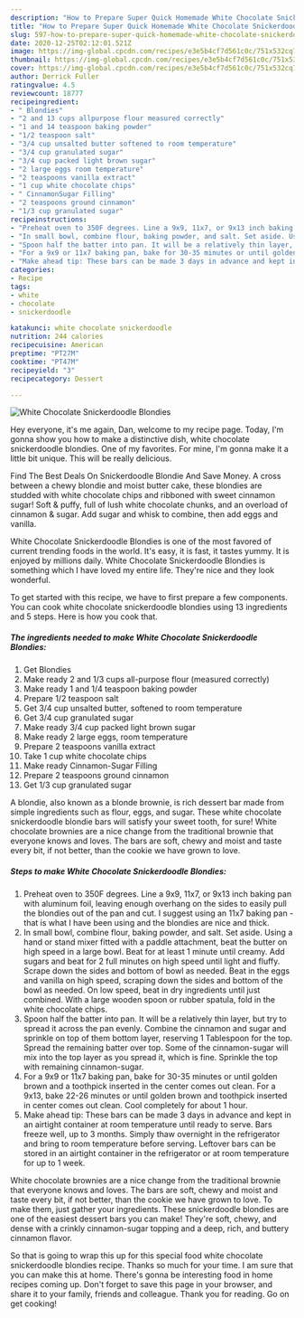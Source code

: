```yaml
---
description: "How to Prepare Super Quick Homemade White Chocolate Snickerdoodle Blondies"
title: "How to Prepare Super Quick Homemade White Chocolate Snickerdoodle Blondies"
slug: 597-how-to-prepare-super-quick-homemade-white-chocolate-snickerdoodle-blondies
date: 2020-12-25T02:12:01.521Z
image: https://img-global.cpcdn.com/recipes/e3e5b4cf7d561c0c/751x532cq70/white-chocolate-snickerdoodle-blondies-recipe-main-photo.jpg
thumbnail: https://img-global.cpcdn.com/recipes/e3e5b4cf7d561c0c/751x532cq70/white-chocolate-snickerdoodle-blondies-recipe-main-photo.jpg
cover: https://img-global.cpcdn.com/recipes/e3e5b4cf7d561c0c/751x532cq70/white-chocolate-snickerdoodle-blondies-recipe-main-photo.jpg
author: Derrick Fuller
ratingvalue: 4.5
reviewcount: 18777
recipeingredient:
- " Blondies"
- "2 and 13 cups allpurpose flour measured correctly"
- "1 and 14 teaspoon baking powder"
- "1/2 teaspoon salt"
- "3/4 cup unsalted butter softened to room temperature"
- "3/4 cup granulated sugar"
- "3/4 cup packed light brown sugar"
- "2 large eggs room temperature"
- "2 teaspoons vanilla extract"
- "1 cup white chocolate chips"
- " CinnamonSugar Filling"
- "2 teaspoons ground cinnamon"
- "1/3 cup granulated sugar"
recipeinstructions:
- "Preheat oven to 350F degrees. Line a 9x9, 11x7, or 9x13 inch baking pan with aluminum foil, leaving enough overhang on the sides to easily pull the blondies out of the pan and cut. I suggest using an 11x7 baking pan - that is what I have been using and the blondies are nice and thick."
- "In small bowl, combine flour, baking powder, and salt. Set aside. Using a hand or stand mixer fitted with a paddle attachment, beat the butter on high speed in a large bowl. Beat for at least 1 minute until creamy. Add sugars and beat for 2 full minutes on high speed until light and fluffy. Scrape down the sides and bottom of bowl as needed. Beat in the eggs and vanilla on high speed, scraping down the sides and bottom of the bowl as needed. On low speed, beat in dry ingredients until just combined. With a large wooden spoon or rubber spatula, fold in the white chocolate chips."
- "Spoon half the batter into pan. It will be a relatively thin layer, but try to spread it across the pan evenly. Combine the cinnamon and sugar and sprinkle on top of them bottom layer, reserving 1 Tablespoon for the top. Spread the remaining batter over top. Some of the cinnamon-sugar will mix into the top layer as you spread it, which is fine. Sprinkle the top with remaining cinnamon-sugar."
- "For a 9x9 or 11x7 baking pan, bake for 30-35 minutes or until golden brown and a toothpick inserted in the center comes out clean. For a 9x13, bake 22-26 minutes or until golden brown and toothpick inserted in center comes out clean. Cool completely for about 1 hour."
- "Make ahead tip: These bars can be made 3 days in advance and kept in an airtight container at room temperature until ready to serve. Bars freeze well, up to 3 months. Simply thaw overnight in the refrigerator and bring to room temperature before serving. Leftover bars can be stored in an airtight container in the refrigerator or at room temperature for up to 1 week."
categories:
- Recipe
tags:
- white
- chocolate
- snickerdoodle

katakunci: white chocolate snickerdoodle 
nutrition: 244 calories
recipecuisine: American
preptime: "PT27M"
cooktime: "PT47M"
recipeyield: "3"
recipecategory: Dessert

---
```



![White Chocolate Snickerdoodle Blondies](https://img-global.cpcdn.com/recipes/e3e5b4cf7d561c0c/751x532cq70/white-chocolate-snickerdoodle-blondies-recipe-main-photo.jpg)

Hey everyone, it's me again, Dan, welcome to my recipe page. Today, I'm gonna show you how to make a distinctive dish, white chocolate snickerdoodle blondies. One of my favorites. For mine, I'm gonna make it a little bit unique. This will be really delicious.

Find The Best Deals On Snickerdoodle Blondie And Save Money. A cross between a chewy blondie and moist butter cake, these blondies are studded with white chocolate chips and ribboned with sweet cinnamon sugar! Soft &amp; puffy, full of lush white chocolate chunks, and an overload of cinnamon &amp; sugar. Add sugar and whisk to combine, then add eggs and vanilla.

White Chocolate Snickerdoodle Blondies is one of the most favored of current trending foods in the world. It's easy, it is fast, it tastes yummy. It is enjoyed by millions daily. White Chocolate Snickerdoodle Blondies is something which I have loved my entire life. They're nice and they look wonderful.


To get started with this recipe, we have to first prepare a few components. You can cook white chocolate snickerdoodle blondies using 13 ingredients and 5 steps. Here is how you cook that.

<!--inarticleads1-->

##### The ingredients needed to make White Chocolate Snickerdoodle Blondies:

1. Get  Blondies
1. Make ready 2 and 1/3 cups all-purpose flour (measured correctly)
1. Make ready 1 and 1/4 teaspoon baking powder
1. Prepare 1/2 teaspoon salt
1. Get 3/4 cup unsalted butter, softened to room temperature
1. Get 3/4 cup granulated sugar
1. Make ready 3/4 cup packed light brown sugar
1. Make ready 2 large eggs, room temperature
1. Prepare 2 teaspoons vanilla extract
1. Take 1 cup white chocolate chips
1. Make ready  Cinnamon-Sugar Filling
1. Prepare 2 teaspoons ground cinnamon
1. Get 1/3 cup granulated sugar


A blondie, also known as a blonde brownie, is rich dessert bar made from simple ingredients such as flour, eggs, and sugar. These white chocolate snickerdoodle blondie bars will satisfy your sweet tooth, for sure! White chocolate brownies are a nice change from the traditional brownie that everyone knows and loves. The bars are soft, chewy and moist and taste every bit, if not better, than the cookie we have grown to love. 

<!--inarticleads2-->

##### Steps to make White Chocolate Snickerdoodle Blondies:

1. Preheat oven to 350F degrees. Line a 9x9, 11x7, or 9x13 inch baking pan with aluminum foil, leaving enough overhang on the sides to easily pull the blondies out of the pan and cut. I suggest using an 11x7 baking pan - that is what I have been using and the blondies are nice and thick.
1. In small bowl, combine flour, baking powder, and salt. Set aside. Using a hand or stand mixer fitted with a paddle attachment, beat the butter on high speed in a large bowl. Beat for at least 1 minute until creamy. Add sugars and beat for 2 full minutes on high speed until light and fluffy. Scrape down the sides and bottom of bowl as needed. Beat in the eggs and vanilla on high speed, scraping down the sides and bottom of the bowl as needed. On low speed, beat in dry ingredients until just combined. With a large wooden spoon or rubber spatula, fold in the white chocolate chips.
1. Spoon half the batter into pan. It will be a relatively thin layer, but try to spread it across the pan evenly. Combine the cinnamon and sugar and sprinkle on top of them bottom layer, reserving 1 Tablespoon for the top. Spread the remaining batter over top. Some of the cinnamon-sugar will mix into the top layer as you spread it, which is fine. Sprinkle the top with remaining cinnamon-sugar.
1. For a 9x9 or 11x7 baking pan, bake for 30-35 minutes or until golden brown and a toothpick inserted in the center comes out clean. For a 9x13, bake 22-26 minutes or until golden brown and toothpick inserted in center comes out clean. Cool completely for about 1 hour.
1. Make ahead tip: These bars can be made 3 days in advance and kept in an airtight container at room temperature until ready to serve. Bars freeze well, up to 3 months. Simply thaw overnight in the refrigerator and bring to room temperature before serving. Leftover bars can be stored in an airtight container in the refrigerator or at room temperature for up to 1 week.


White chocolate brownies are a nice change from the traditional brownie that everyone knows and loves. The bars are soft, chewy and moist and taste every bit, if not better, than the cookie we have grown to love. To make them, just gather your ingredients. These snickerdoodle blondies are one of the easiest dessert bars you can make! They&#39;re soft, chewy, and dense with a crinkly cinnamon-sugar topping and a deep, rich, and buttery cinnamon flavor. 

So that is going to wrap this up for this special food white chocolate snickerdoodle blondies recipe. Thanks so much for your time. I am sure that you can make this at home. There's gonna be interesting food in home recipes coming up. Don't forget to save this page in your browser, and share it to your family, friends and colleague. Thank you for reading. Go on get cooking!
